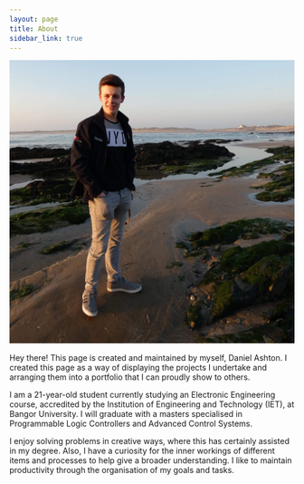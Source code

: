 ```yaml
---
layout: page
title: About
sidebar_link: true
---
```

<img src="53046646_2105960926150892_7133573819729444864_n.jpg" alt="Photo of me">

<p class="message">
  Hey there! This page is created and maintained by myself, Daniel Ashton. I created this page as a way of displaying the projects I undertake and arranging them into a portfolio that I can proudly show to others.
</p>
<p class="message">
  I am a 21-year-old student currently studying an Electronic Engineering course, accredited by the Institution of Engineering and Technology (IET), at Bangor University. I will graduate with a masters specialised in Programmable Logic Controllers and Advanced Control Systems.
</p>
<p class="message">
  I enjoy solving problems in creative ways, where this has certainly assisted in my degree. Also, I have a curiosity for the inner workings of different items and processes to help give a broader understanding. I like to maintain productivity through the organisation of my goals and tasks.
</p>